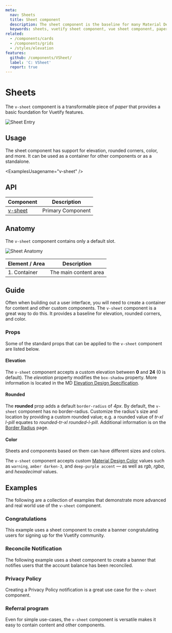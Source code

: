 ```yaml
---
meta:
  nav: Sheets
  title: Sheet component
  description: The sheet component is the baseline for many Material Design implementations used in Vuetify.
  keywords: sheets, vuetify sheet component, vue sheet component, paper, material design paper, material design sheets
related:
  - /components/cards
  - /components/grids
  - /styles/elevation
features:
  github: /components/VSheet/
  label: 'C: VSheet'
  report: true
---
```


# Sheets

The `v-sheet` component is a transformable piece of _paper_ that provides a basic foundation for Vuetify features.

![Sheet Entry](https://cdn.vuetifyjs.com/docs/images/components/v-sheet/v-sheet-entry.png)

<PageFeatures />

## Usage

The sheet component has support for elevation, rounded corners, color, and more. It can be used as a container for other components or as a standalone.

<ExamplesUsagename="v-sheet" />

<PromotedEntry />

## API

| Component | Description |
| - | - |
| [v-sheet](/api/v-sheet/) | Primary Component |

<ApiInline hide-links />

## Anatomy

The `v-sheet` component contains only a default slot.

![Sheet Anatomy](https://cdn.vuetifyjs.com/docs/images/components/v-sheet/v-sheet-anatomy.png)

| Element / Area | Description |
| - | - |
| 1. Container | The main content area |

## Guide

Often when building out a user interface, you will need to create a container for content and other custom components. The `v-sheet` component is a great way to do this. It provides a baseline for elevation, rounded corners, and color.

### Props

Some of the standard props that can be applied to the `v-sheet` component are listed below.

#### Elevation

The `v-sheet` component accepts a custom elevation between **0** and **24** (0 is default). The _elevation_ property modifies the `box-shadow` property. More information is located in the MD [Elevation Design Specification](https://material.io/design/environment/elevation.html).

<ExamplesExample file="v-sheet/prop-elevation" />

#### Rounded

The **rounded** prop adds a default `border-radius` of _4px_. By default, the `v-sheet` component has no border-radius. Customize the radius's size and location by providing a custom rounded value; e.g. a rounded value of _tr-xl l-pill_ equates to _rounded-tr-xl rounded-l-pill_. Additional information is on the [Border Radius](/styles/border-radius/) page.

<ExamplesExample file="v-sheet/prop-rounded" />

#### Color

Sheets and components based on them can have different sizes and colors.

The `v-sheet` component accepts custom [Material Design Color](/styles/colors/) values such as `warning`, `amber darken-3`, and `deep-purple accent` — as well as _rgb_, _rgba_, and _hexadecimal_ values.

<ExamplesExample file="v-sheet/prop-color" />

## Examples

The following are a collection of examples that demonstrate more advanced and real world use of the `v-sheet` component.

### Congratulations

This example uses a sheet component to create a banner congratulating users for signing up for the Vuetify community.

<ExamplesExample file="v-sheet/misc-congratulations" />

### Reconcile Notification

The following example uses a sheet component to create a banner that notifies users that the account balance has been reconciled.

<ExamplesExample file="v-sheet/misc-reconcile" />

### Privacy Policy

Creating a Privacy Policy notification is a great use case for the `v-sheet` component.

<ExamplesExample file="v-sheet/misc-privacy-policy" />

### Referral program

Even for simple use-cases, the `v-sheet` component is versatile makes it easy to contain content and other components.

<ExamplesExample file="v-sheet/misc-referral-program" />
